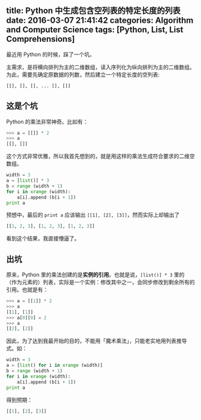 title: Python 中生成包含空列表的特定长度的列表
date: 2016-03-07 21:41:42
categories: Algorithm and Computer Science
tags: [Python, List, List Comprehensions]
---

最近用 Python 的时候，踩了一个坑。

主需求，是将横向排列为主的二维数组，读入序列化为纵向排列为主的二维数组。为此，需要先确定原数据的列数，然后建立一个特定长度的空列表:

```python
[[], [], [], ... [], []]
```

<!-- more -->

## 这是个坑

Python 的乘法非常神奇。比如有：

```python
>>> a = [[]] * 2
>>> a
[[], []]
```

这个方式非常优雅，所以我首先想到的，就是用这样的乘法生成符合要求的二维空数组。

```python trap.py
width = 3
a = [list()] * 3
b = range (width + 1)
for i in xrange (width):
    a[i].append (b[i + 1])
print a
```

预想中，最后的 `print a` 应该输出 `[[1], [2], [3]]`，然而实际上却输出了

```python
[[1, 2, 3], [1, 2, 3], [1, 2, 3]]
```

看到这个结果，我直接懵逼了。

## 出坑

原来，Python 里的乘法创建的是**实例的引用**。也就是说，`[list()] * 3` 里的（作为元素的）列表，实际是一个实例：修改其中之一，会同步修改到剩余所有的引用。也就是有：

```python
>>> a = [[1]] * 2
>>> a
[[1], [1]]
>>> a[0][0] = 2
>>> a
[[2], [2]]
```

因此，为了达到我最开始的目的，不能用「魔术乘法」，只能老实地用列表推导式。如：

```python answer.py
width = 3
a = [list() for i in xrange (width)]
b = range (width + 1)
for i in xrange (width):
    a[i].append (b[i + 1])
print a
```

得到预期：

```python
[[1], [2], [3]]
```
